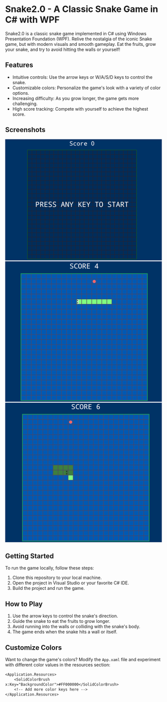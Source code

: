 # Snake2.0 - A Classic Snake Game in C# with WPF

Snake2.0 is a classic snake game implemented in C# using Windows Presentation Foundation (WPF). Relive the nostalgia of the iconic Snake game, but with modern visuals and smooth gameplay. Eat the fruits, grow your snake, and try to avoid hitting the walls or yourself!

## Features

- Intuitive controls: Use the arrow keys or W/A/S/D keys to control the snake.
- Customizable colors: Personalize the game's look with a variety of color options.
- Increasing difficulty: As you grow longer, the game gets more challenging.
- High score tracking: Compete with yourself to achieve the highest score.

## Screenshots

![Screenshot 1](https://github.com/Th0nys/Snake-Game-In-C-Sharp/blob/main/Screenshot%202023-08-02%20193942.png?raw=true)
![Screenshot 2](https://github.com/Th0nys/Snake-Game-In-C-Sharp/blob/main/Screenshot%202023-08-02%20194059.png?raw=true)
![Screenshot 3](https://github.com/Th0nys/Snake-Game-In-C-Sharp/blob/main/Screenshot%202023-08-02%20194145.png?raw=true)

## Getting Started

To run the game locally, follow these steps:

1. Clone this repository to your local machine.
2. Open the project in Visual Studio or your favorite C# IDE.
3. Build the project and run the game.

## How to Play

1. Use the arrow keys to control the snake's direction.
2. Guide the snake to eat the fruits to grow longer.
3. Avoid running into the walls or colliding with the snake's body.
4. The game ends when the snake hits a wall or itself.

## Customize Colors

Want to change the game's colors? Modify the `App.xaml` file and experiment with different color values in the resources section:

```xaml
<Application.Resources>
    <SolidColorBrush x:Key="BackgroundColor">#FF000000</SolidColorBrush>
    <!-- Add more color keys here -->
</Application.Resources>
